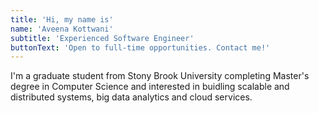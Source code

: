 ```yaml
---
title: 'Hi, my name is'
name: 'Aveena Kottwani'
subtitle: 'Experienced Software Engineer'
buttonText: 'Open to full-time opportunities. Contact me!'
---
```


I'm a graduate student from Stony Brook University completing Master's degree in Computer Science and interested in buidling scalable and distributed systems, big data analytics and cloud services.
